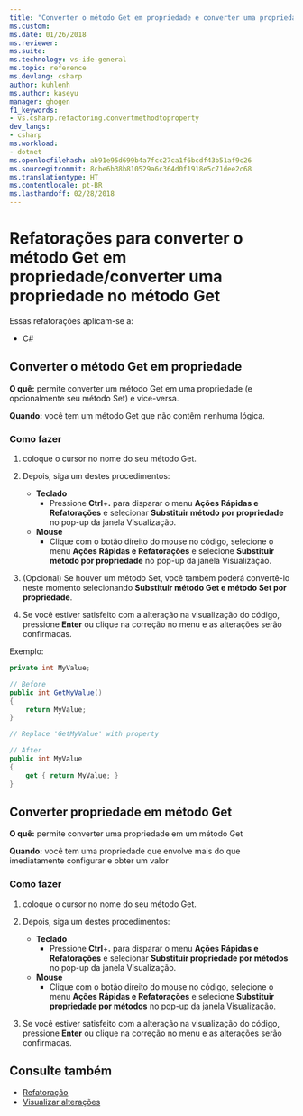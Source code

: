 ```yaml
---
title: "Converter o método Get em propriedade e converter uma propriedade no método Get no Visual Studio | Microsoft Docs"
ms.custom: 
ms.date: 01/26/2018
ms.reviewer: 
ms.suite: 
ms.technology: vs-ide-general
ms.topic: reference
ms.devlang: csharp
author: kuhlenh
ms.author: kaseyu
manager: ghogen
f1_keywords:
- vs.csharp.refactoring.convertmethodtoproperty
dev_langs:
- csharp
ms.workload:
- dotnet
ms.openlocfilehash: ab91e95d699b4a7fcc27ca1f6bcdf43b51af9c26
ms.sourcegitcommit: 8cbe6b38b810529a6c364d0f1918e5c71dee2c68
ms.translationtype: HT
ms.contentlocale: pt-BR
ms.lasthandoff: 02/28/2018
---
```

# <a name="convert-get-method-to-property--convert-property-to-get-method-refactorings"></a>Refatorações para converter o método Get em propriedade/converter uma propriedade no método Get

Essas refatorações aplicam-se a:

- C#

## <a name="convert-get-method-to-property"></a>Converter o método Get em propriedade

**O quê:** permite converter um método Get em uma propriedade (e opcionalmente seu método Set) e vice-versa.

**Quando:** você tem um método Get que não contêm nenhuma lógica.

### <a name="how-to"></a>Como fazer

1. coloque o cursor no nome do seu método Get.

1. Depois, siga um destes procedimentos:

   - **Teclado**
     - Pressione **Ctrl**+**.** para disparar o menu **Ações Rápidas e Refatorações** e selecionar **Substituir método por propriedade** no pop-up da janela Visualização.
   - **Mouse**
     - Clique com o botão direito do mouse no código, selecione o menu **Ações Rápidas e Refatorações** e selecione **Substituir método por propriedade** no pop-up da janela Visualização.

1. (Opcional) Se houver um método Set, você também poderá convertê-lo neste momento selecionando **Substituir método Get e método Set por propriedade**.

1. Se você estiver satisfeito com a alteração na visualização do código, pressione **Enter** ou clique na correção no menu e as alterações serão confirmadas.

Exemplo:

```csharp
private int MyValue;

// Before
public int GetMyValue()
{
    return MyValue;
}

// Replace 'GetMyValue' with property

// After
public int MyValue
{
    get { return MyValue; }
}
```

## <a name="convert-property-to-get-method"></a>Converter propriedade em método Get

**O quê:** permite converter uma propriedade em um método Get

**Quando:** você tem uma propriedade que envolve mais do que imediatamente configurar e obter um valor

### <a name="how-to"></a>Como fazer

1. coloque o cursor no nome do seu método Get.

1. Depois, siga um destes procedimentos:

   - **Teclado**
     - Pressione **Ctrl**+**.** para disparar o menu **Ações Rápidas e Refatorações** e selecionar **Substituir propriedade por métodos** no pop-up da janela Visualização.
   - **Mouse**
     - Clique com o botão direito do mouse no código, selecione o menu **Ações Rápidas e Refatorações** e selecione **Substituir propriedade por métodos** no pop-up da janela Visualização.

1. Se você estiver satisfeito com a alteração na visualização do código, pressione **Enter** ou clique na correção no menu e as alterações serão confirmadas.

## <a name="see-also"></a>Consulte também

- [Refatoração](../refactoring-in-visual-studio.md)
- [Visualizar alterações](../../ide/preview-changes.md)